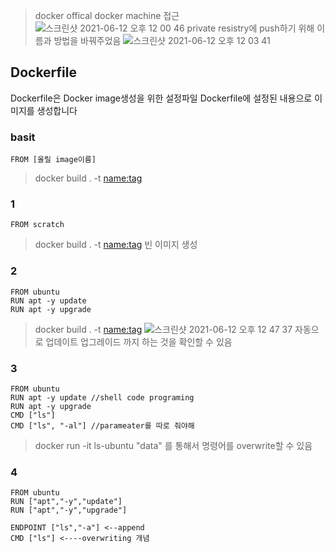 > docker offical docker machine 접근
![스크린샷 2021-06-12 오후 12 00 46](https://user-images.githubusercontent.com/67637935/121763298-d29c4180-cb75-11eb-9ce0-bd956d26756f.png)
> private resistry에 push하기 위해 이름과 방법을 바꿔주었음
![스크린샷 2021-06-12 오후 12 03 41](https://user-images.githubusercontent.com/67637935/121763343-3b83b980-cb76-11eb-87c1-0d30e244537d.png)

## Dockerfile
Dockerfile은 Docker image생성을 위한 설정파일
Dockerfile에 설정된 내용으로 이미지를 생성합니다

### basit
```
FROM [올릴 image이름]
```
> docker build . -t <name:tag> 
### 1
```
FROM scratch
```
> docker build . -t <name:tag> 
> 빈 이미지 생성

### 2

```
FROM ubuntu
RUN apt -y update
RUN apt -y upgrade
```
> docker build . -t <name:tag> 
![스크린샷 2021-06-12 오후 12 47 37](https://user-images.githubusercontent.com/67637935/121764130-5f49fe00-cb7c-11eb-9dae-8f0470c56646.png)
자동으로 업데이트 업그레이드 까지 하는 것을 확인할 수 있음

### 3

```
FROM ubuntu
RUN apt -y update //shell code programing
RUN apt -y upgrade
CMD ["ls"]        
CMD ["ls", "-al"] //parameater를 따로 줘야해 
```
> docker run -it ls-ubuntu "data" 
를 통해서 명령어를 overwrite할 수 있음

### 4
```
FROM ubuntu
RUN ["apt","-y","update"]
RUN ["apt","-y","upgrade"]

ENDPOINT ["ls","-a"] <--append
CMD ["ls"] <----overwriting 개념
```
